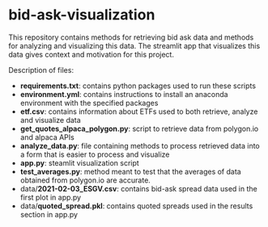 # bid-ask-visualization

This repository contains methods for retrieving bid ask data and methods for analyzing and visualizing this data. The streamlit app that visualizes this data gives context and motivation for this project.

Description of files:

* **requirements.txt**: contains python packages used to run these scripts
* **environment.yml**: contains instructions to install an anaconda environment with the specified packages
* **etf.csv**: contains information about ETFs used to both retrieve, analyze and visualize data
* **get_quotes_alpaca_polygon.py**: script to retrieve data from polygon.io and alpaca APIs
* **analyze_data.py**: file containing methods to process retrieved data into a form that is easier to process and visualize
* **app.py**: steamlit visualization script
* **test_averages.py**: method meant to test that the averages of data obtained from polygon.io are accurate.
* data/**2021-02-03_ESGV.csv**: contains bid-ask spread data used in the first plot in app.py
* data/**quoted_spread.pkl**: contains quoted spreads used in the results section in app.py


